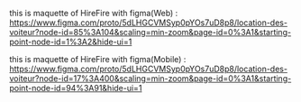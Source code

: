 
this is maquette of HireFire with figma(Web) : https://www.figma.com/proto/5dLHGCVMSyp0pYOs7uD8p8/location-des-voiteur?node-id=85%3A104&scaling=min-zoom&page-id=0%3A1&starting-point-node-id=1%3A2&hide-ui=1

this is maquette of HireFire with figma(Mobile) :  https://www.figma.com/proto/5dLHGCVMSyp0pYOs7uD8p8/location-des-voiteur?node-id=17%3A400&scaling=min-zoom&page-id=0%3A1&starting-point-node-id=94%3A91&hide-ui=1
